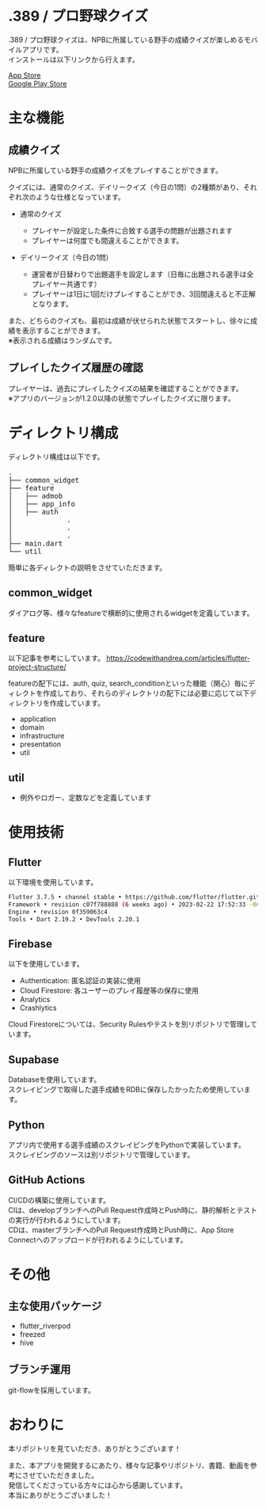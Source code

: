 # .389 / プロ野球クイズ

.389 / プロ野球クイズは、NPBに所属している野手の成績クイズが楽しめるモバイルアプリです。  
インストールは以下リンクから行えます。

[App Store](https://apps.apple.com/jp/app/1668555651)  
[Google Play Store](https://play.google.com/store/apps/details?id=com.toda.baseball_quiz_app)

# 主な機能

## 成績クイズ

NPBに所属している野手の成績クイズをプレイすることができます。  

クイズには、通常のクイズ、デイリークイズ（今日の1問）の2種類があり、それぞれ次のような仕様となっています。

- 通常のクイズ
  - プレイヤーが設定した条件に合致する選手の問題が出題されます
  - プレイヤーは何度でも間違えることができます。

- デイリークイズ（今日の1問）
  - 運営者が日替わりで出題選手を設定します（日毎に出題される選手は全プレイヤー共通です）
  - プレイヤーは1日に1回だけプレイすることができ、3回間違えると不正解となります。

また、どちらのクイズも、最初は成績が伏せられた状態でスタートし、徐々に成績を表示することができます。  
※表示される成績はランダムです。

<!-- TODO gifをはる -->

## プレイしたクイズ履歴の確認

プレイヤーは、過去にプレイしたクイズの結果を確認することができます。  
※アプリのバージョンが1.2.0以降の状態でプレイしたクイズに限ります。

<!-- TODO gifをはる -->

# ディレクトリ構成

ディレクトリ構成は以下です。

<pre>
.
├── common_widget
├── feature
│   ├── admob
│   ├── app_info
│   ├── auth
│             .
│             .
│             .        
├── main.dart
└── util
</pre>

簡単に各ディレクトの説明をさせていただきます。

## common_widget

ダイアログ等、様々なfeatureで横断的に使用されるwidgetを定義しています。  

## feature

以下記事を参考にしています。
https://codewithandrea.com/articles/flutter-project-structure/

featureの配下には、auth, quiz, search_conditionといった機能（関心）毎にディレクトを作成しており、それらのディレクトリの配下には必要に応じて以下ディレクトリを作成しています。

- application
- domain
- infrastructure
- presentation
- util

## util

- 例外やロガー、定数などを定義しています

# 使用技術

## Flutter

以下環境を使用しています。

```sh
Flutter 3.7.5 • channel stable • https://github.com/flutter/flutter.git
Framework • revision c07f788888 (6 weeks ago) • 2023-02-22 17:52:33 -0600
Engine • revision 0f359063c4
Tools • Dart 2.19.2 • DevTools 2.20.1
```

## Firebase

以下を使用しています。  

- Authentication: 匿名認証の実装に使用
- Cloud Firestore: 各ユーザーのプレイ履歴等の保存に使用
- Analytics
- Crashlytics

Cloud Firestoreについては、Security Rulesやテストを別リポジトリで管理しています。

## Supabase

Databaseを使用しています。  
スクレイピングで取得した選手成績をRDBに保存したかったため使用しています。

## Python

アプリ内で使用する選手成績のスクレイピングをPythonで実装しています。  
スクレイピングのソースは別リポジトリで管理しています。

## GitHub Actions

CI/CDの構築に使用しています。  
CIは、developブランチへのPull Request作成時とPush時に、静的解析とテストの実行が行われるようにしています。  
CDは、masterブランチへのPull Request作成時とPush時に、App Store Connectへのアップロードが行われるようにしています。

# その他

## 主な使用パッケージ

- flutter_riverpod
- freezed
- hive

## ブランチ運用

git-flowを採用しています。

# おわりに

本リポジトリを見ていただき、ありがとうございます！  

また、本アプリを開発するにあたり、様々な記事やリポジトリ、書籍、動画を参考にさせていただきました。  
発信してくださっている方々には心から感謝しています。  
本当にありがとうございました！
